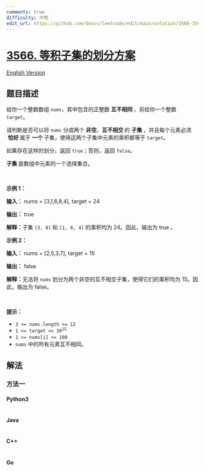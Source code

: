 ```yaml
---
comments: true
difficulty: 中等
edit_url: https://github.com/doocs/leetcode/edit/main/solution/3500-3599/3566.Partition%20Array%20into%20Two%20Equal%20Product%20Subsets/README.md
---
```


<!-- problem:start -->

# [3566. 等积子集的划分方案](https://leetcode.cn/problems/partition-array-into-two-equal-product-subsets)

[English Version](/solution/3500-3599/3566.Partition%20Array%20into%20Two%20Equal%20Product%20Subsets/README_EN.md)

## 题目描述

<!-- description:start -->

<p>给你一个整数数组 <code>nums</code>，其中包含的正整数&nbsp;<strong>互不相同&nbsp;</strong>，另给你一个整数 <code>target</code>。</p>

<p>请判断是否可以将 <code>nums</code> 分成两个&nbsp;<strong>非空</strong>、<strong>互不相交&nbsp;</strong>的&nbsp;<strong>子集&nbsp;</strong>，并且每个元素必须 &nbsp;<strong>恰好 </strong>属于&nbsp;<strong>一个&nbsp;</strong>子集，使得这两个子集中元素的乘积都等于 <code>target</code>。</p>

<p>如果存在这样的划分，返回 <code>true</code>；否则，返回 <code>false</code>。</p>

<p><strong>子集&nbsp;</strong>是数组中元素的一个选择集合。</p>

<p>&nbsp;</p>

<p><strong class="example">示例 1：</strong></p>

<div class="example-block">
<p><strong>输入：</strong> <span class="example-io">nums = [3,1,6,8,4], target = 24</span></p>

<p><strong>输出：</strong> <span class="example-io">true</span></p>

<p><strong>解释：</strong>子集 <code>[3, 8]</code> 和 <code>[1, 6, 4]</code> 的乘积均为 24。因此，输出为 true 。</p>
</div>

<p><strong class="example">示例 2：</strong></p>

<div class="example-block">
<p><strong>输入：</strong> <span class="example-io">nums = [2,5,3,7], target = 15</span></p>

<p><strong>输出：</strong> <span class="example-io">false</span></p>

<p><strong>解释：</strong>无法将 <code>nums</code> 划分为两个非空的互不相交子集，使得它们的乘积均为 15。因此，输出为 false。</p>
</div>

<p>&nbsp;</p>

<p><strong>提示：</strong></p>

<ul>
	<li><code>3 &lt;= nums.length &lt;= 12</code></li>
	<li><code>1 &lt;= target &lt;= 10<sup>15</sup></code></li>
	<li><code>1 &lt;= nums[i] &lt;= 100</code></li>
	<li><code>nums</code> 中的所有元素互不相同。</li>
</ul>

<!-- description:end -->

## 解法

<!-- solution:start -->

### 方法一

<!-- tabs:start -->

#### Python3

```python

```

#### Java

```java

```

#### C++

```cpp

```

#### Go

```go

```

<!-- tabs:end -->

<!-- solution:end -->

<!-- problem:end -->
